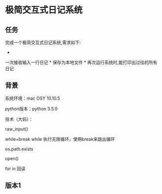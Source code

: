 # 极简交互式日记系统


## 任务
完成一个极简交互式日记系统,需求如下:

* 
一次接收输入一行日记
* 
保存为本地文件
* 
再次运行系统时,能打印出过往的所有日记


## 背景
系统环境：mac OSY 10.10.5

python版本：python 3.5.0


技术（大妈）：

raw_input()

while+break while 执行无限循环，使用break来跳出循环

os.path.exists

open()

for in 回读

## 版本1
